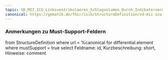 ```yaml
---
topic: SD_MII_ICU_Linksventrikulaeres_Schlagvolumen_Durch_Indikatorverduennung-MS
canonical: https://gematik.de/fhir/isik/StructureDefinition/sd-mii-icu-linksventri-schlagvolumen-durch-indikatorverduennung
---
```


### Anmerkungen zu Must-Support-Feldern

<fql>
from
	StructureDefinition
where 
    url = %canonical
for differential.element
where mustSupport = true
select
	Feldname: id, Kurzbeschreibung: short, Hinweise: comment
</fql>

